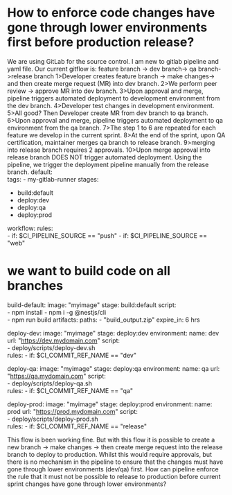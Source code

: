 
# How to enforce code changes have gone through lower environments first before production release?

We are using GitLab for the source control. I am new to gitlab pipeline and yaml file.
Our current gitflow is:  feature branch -> dev branch-> qa branch->release branch
1>Developer creates feature branch -> make changes-> and then create merge request (MR) into dev branch.
2>We perform peer review -> approve MR into dev branch.
3>Upon approval and merge, pipeline triggers automated deployment to development environment from the dev branch.
4>Developer test changes in development environment.
5>All good? Then Developer create MR from dev branch to qa branch.
6>Upon approval and merge, pipeline triggers automated deployment to  qa environment from the qa branch.
7>The step 1 to 6 are repeated for each feature we develop in the current sprint.
8>At the end of the sprint, upon QA certification, maintainer merges qa branch to release branch.
9>merging into release branch requires 2 approvals.
10>Upon merge approval into release branch DOES NOT trigger automated deployment. Using the pipeline, we trigger the deployment pipeline manually from the release branch.
default:  
  tags:
    - my-gitlab-runner
stages:
 - build:default
 - deploy:dev
 - deploy:qa
 - deploy:prod 

workflow:
  rules:    
    - if: $CI_PIPELINE_SOURCE == "push"
    - if: $CI_PIPELINE_SOURCE == "web"

# we want to build code on all branches
build-default:
  image: "myimage"
  stage: build:default
  script:        
    - npm install
    - npm i -g @nestjs/cli    
    - npm run build
  artifacts:
    paths:
      - "build_output.zip"
    expire_in: 6 hrs  

deploy-dev:
  image: "myimage"
  stage: deploy:dev
  environment: 
    name: dev
    url: "https://dev.mydomain.com"
  script:    
    - deploy/scripts/deploy-dev.sh    
  rules: 
    - if: $CI_COMMIT_REF_NAME == "dev"  

deploy-qa:
  image: "myimage"
  stage: deploy:qa
  environment: 
    name: qa
    url: "https://qa.mydomain.com"
  script:    
    - deploy/scripts/deploy-qa.sh    
  rules: 
    - if: $CI_COMMIT_REF_NAME == "qa"  

deploy-prod:
  image: "myimage"
  stage: deploy:prod
  environment: 
    name: prod
    url: "https://prod.mydomain.com"
  script:    
    - deploy/scripts/deploy-prod.sh    
  rules: 
    - if: $CI_COMMIT_REF_NAME == "release"  

This flow is been working fine.
But with this flow it is possible to create a new branch -> make changes -> then create merge request into the release branch to deploy to production. Whilst this would require approvals, but there is no mechanism in the pipeline to ensure that the changes must have gone through lower environments (dev/qa) first.
How can pipeline enforce the rule that it must not be possible to release to production before current sprint changes have gone through lower environments?

        